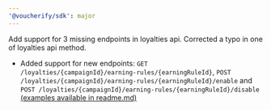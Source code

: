 ```yaml
---
'@voucherify/sdk': major
---
```


Add support for 3 missing endpoints in loyalties api. Corrected a typo in one of loyalties api method.
- Added support for new endpoints: `GET /loyalties/{campaignId}/earning-rules/{earningRuleId}`, `POST /loyalties/{campaignId}/earning-rules/{earningRuleId}/enable` and `POST /loyalties/{campaignId}/earning-rules/{earningRuleId}/disable` [(examples available in readme.md)](..%2F..%2Fpackages%2Fsdk%2FREADME.md)


 
